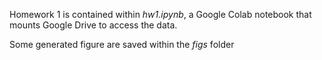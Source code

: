 Homework 1 is contained within *hw1.ipynb*, a Google Colab notebook that mounts Google Drive to access the data.

Some generated figure are saved within the *figs* folder

